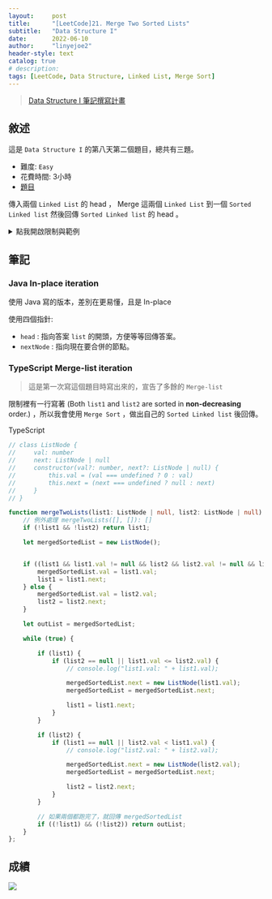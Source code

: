 ```yaml
---
layout:     post
title:      "[LeetCode]21. Merge Two Sorted Lists"
subtitle:   "Data Structure I"
date:       2022-06-10
author:     "linyejoe2"
header-style: text
catalog: true
# description: 
tags: [LeetCode, Data Structure, Linked List, Merge Sort]
---
```


>[Data Structure I 筆記撰寫計畫](/2022/05/30/leetcode/Data%20Structure/Data%20Structure%20I/Starting_write_Data_Structure_I_note/)

## 敘述

這是 `Data Structure I` 的第八天第二個題目，總共有三題。

+ 難度: `Easy`
+ 花費時間: 3小時
+ [題目](https://leetcode.com/problems/merge-two-sorted-lists/)

傳入兩個 `Linked List` 的 head ， Merge 這兩個 `Linked List` 到一個 `Sorted Linked list`
然後回傳 `Sorted Linked list` 的 head 。

<!--more-->

<details><summary>點我開啟限制與範例</summary>
<pre>

**限制:**

-   The number of nodes in both lists is in the range `[0, 50]`.
-   `-100 <= Node.val <= 100`
-   Both `list1` and `list2` are sorted in **non-decreasing** order.

**Example 1:**

![https://assets.leetcode.com/uploads/2020/10/03/merge_ex1.jpg]()

```=
Input: list1 = [1,2,4], list2 = [1,3,4]
Output: [1,1,2,3,4,4]
```

**Example 2:**


```=
Input: list1 = [], list2 = []
Output: []
```

**Example 3:**


```=
Input: list1 = [], list2 = [0]
Output: [0]
```
</pre></details>

## 筆記

### Java In-place iteration

使用 Java 寫的版本，差別在更易懂，且是 In-place

使用四個指針:

+ `head` : 指向答案 `list` 的開頭，方便等等回傳答案。
+ `nextNode` : 指向現在要合併的節點。

### TypeScript Merge-list iteration

>這是第一次寫這個題目時寫出來的，宣告了多餘的 `Merge-list`

限制裡有一行寫著 (Both `list1` and `list2` are sorted in **non-decreasing** order.) ，所以我會使用 `Merge Sort` ，做出自己的 `Sorted Linked list` 後回傳。

TypeScript

```ts
// class ListNode {
//     val: number
//     next: ListNode | null
//     constructor(val?: number, next?: ListNode | null) {
//         this.val = (val === undefined ? 0 : val)
//         this.next = (next === undefined ? null : next)
//     }
// }

function mergeTwoLists(list1: ListNode | null, list2: ListNode | null): ListNode | null {
    // 例外處理 mergeTwoLists([], []): []
    if (!list1 && !list2) return list1;

    let mergedSortedList = new ListNode();


    if ((list1 && list1.val != null && list2 && list2.val != null && list1.val < list2.val) || (!list2)) {
        mergedSortedList.val = list1.val;
        list1 = list1.next;
    } else {
        mergedSortedList.val = list2.val;
        list2 = list2.next;
    }

    let outList = mergedSortedList;

    while (true) {

        if (list1) {
            if (list2 == null || list1.val <= list2.val) {
                // console.log("list1.val: " + list1.val);

                mergedSortedList.next = new ListNode(list1.val);
                mergedSortedList = mergedSortedList.next;

                list1 = list1.next;
            }
        }

        if (list2) {
            if (list1 == null || list2.val < list1.val) {
                // console.log("list2.val: " + list2.val);

                mergedSortedList.next = new ListNode(list2.val);
                mergedSortedList = mergedSortedList.next;

                list2 = list2.next;
            }
        }

        // 如果兩個都跑完了，就回傳 mergedSortedList
        if ((!list1) && (!list2)) return outList;
    }
};
```




## 成績


![](https://i.imgur.com/CCWx9z5.png)

<!-- ##### 參考資料 -->